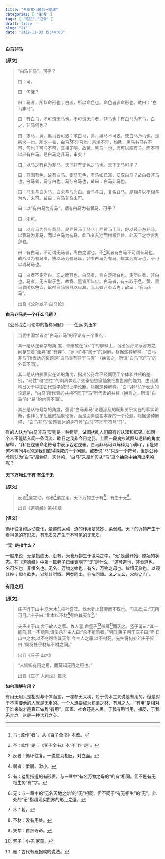 ```yaml
---
title: "先秦文化最后一堂课"
categories: [ "生活" ]
tags: [ "笔记","记录" ]
draft: false
slug: "24"
date: "2022-11-03 15:44:00"
---
```




#### 白马非马
**[原文]**

> “白马非马”，可乎？
>
> 曰：可。 	
>
> 曰：何哉？		
>
> 曰：马者，所以命形也；白者，所以命色也。命色者非命形也。故曰：“白马非马”。	
>
> 曰：有白马，不可谓无马也。不可谓无马者，非马也？有白马为有马，白之，非马何也？		
>
> 曰：求马，黄、黑马皆可致；求白马，黄、黑马不可致。使白马乃马也，是所求一也。所求一者，白马[^1]不异马也；所求不异，如黄、黑马有可有不可，何也？可与不可，其相非明。故黄、黑马一也，而可以应有马，而不可以应有白马。是白马之非马，审矣！
>
> 曰：以马之有色为非马，天下非有无色之马也。天下无马可乎？		
>
> 曰：马固有色，故有白马。使马无色，有马如已耳，安取白马？故白者非马也。白马者，马与白也；马与白马也，故曰：白马非马也。		
>
> 曰：马未与白为马，白未与马为白。合马与白，复名白马。是相与以不相与为名，未可。故曰：白马非马未可。
>
> 曰：以“有白马为有马”，谓有白马为有黄马，可乎？	
>
> 曰：未可。	
>
> 曰：以有马为异有黄马，是异黄马于马也；异黄马于马，是以黄马为非马。以黄马为非马，而以白马为有马，此飞者入池而棺椁异处，此天下之悖言乱辞也。	
>
> 曰：有白马，不可谓无马者，离白之谓也。不[^2]离者有白马不可谓有马也。故所以为有马者，独以马为有马耳，非有白马为有马。故其为有马也，不可以谓马马也。
>
> 曰：白者不定所白，忘之而可也。白马者，言白定所白也。定所白者，非白也。马者，无去取于色，故黄、黑皆所以应。白马者，有去取于色，黄、黑马皆所以色去，故唯白马独可以应耳。无去者非有去也；故曰：“白马非马”。	
>
>  出自《公孙龙子·白马论》

**白马非马是一个什么问题？**

《公孙龙白马论中的指称问题》——任远 刘玉宇

> 当代中国学者对“白马非马”的评论有三个重点：
>
> 其一是从逻辑学的角 度，侧重放在“非”字的解释上，指出公孙龙与客方之间存在着“全异”和“有异”、“等 同”与“属于”的误解。根据这种解释，“白马非马”所表达的论题是“白马类有异于马类” （换言之，所谓“白马”和“马”的外延不同）。
>
> 其二是从柏拉图实在论的角度，指出公孙龙已经阐明了个体和共相的差别，“马性”和“白性”的剥离体现了先秦思想家抽象把握世界的能力，由此建构出关于中国古代哲学的形上学论断。根据这种解释，“白马非马”所表达的论题是，“白马”所代表的共相不同于“马”所代表的共相（换言之，所谓“白马”和 “马”的内涵不同）。
>
> 其三是从符号学的角度，强调“白马非马”论题涉及的既非关乎实在的事实论断，也非关乎思维的抽象论断，而是面向语言本身的一个论题。根据这种解释， “白马非马”论题表达的是符号“白马”不同于符号“马”。

有的人认为“白马非马”实则是一种诡辩，试图扰乱人们原有的认知和框架。如同一个人不能踏入同一条河流、昨日之我非今日之我。上面一段摘抄试图从逻辑的角度解释，“非”在逻辑命名符号中表示否定逻辑，白马非马可以解释为“p非q”，p是如何不等同与q的是我们值得探究的一个问题。或者说“马”只是一个符号，但是公孙龙则认为“白马”是物质、实体的，“白马”又是如何从“马”这个抽象中抽离出来的呢？

#### 天下万物生于有   有生于无

**[原文]**

> 反者[^3]道之动，弱者[^4]道之用。天下万物生于有[^5]，有生于无[^6]。
>
> 出自《道德经》第40章

**[译文]**

循环往复的运动变化，是道的运动，道的作用是微妙、柔弱的。天下的万物产生于看得见的有形质，有形质又产生于不可见的无形质。

**“无”是指什么？**

一般来说，无是指虚无、没有，天地万物生于混沌之中，“无”是最开始、原始的状态。在《道德经》中第一篇老子已经表明了“无”是什么，“道可道也，非恒道也。名可名也，非恒名也。无名，万物之始也；有名，万物之母也。故恒无欲也，以观其眇；恒有欲也，以观其所徼。两者同出，异名同谓。玄之又玄，众眇之门”。

#### 有用之用

**[原文]**

> 庄子行于山中,见大木[^7],枝叶盛茂。伐木者止其旁而不取也。问其故,曰:“无所可用。”庄子曰:“此木以不材[^8]得终其天年[^9]。”
>
> 夫子出于山,舍于故人之家。故人喜,命竖子[^10]杀雁[^11]而烹之。竖子请曰:“其一能鸣,其一不能鸣,请奚杀?”主人曰:“杀不能鸣者。”明日,弟子问于庄子曰:“昨日山中之木,以不材得终其天年;今主人之雁,以不材死。先生将何处?”庄子笑曰:“周将处乎材与不材之间。”
>
> 出自《庄子·山木》

> “人皆知有用之用，而莫知无用之用也。”
>
> 出自《庄子·人间世》篇末

**如何理解有用？**

有用无用只是相对与个体而言，一棵参天大树，对于伐木工来说是有用的，但是对于不需要他的人就是无用的。一个人想要成为栋梁之材、有用之人，“有用”是相对于谁来说才是真正做到“有用”，国家、社会还是人民。于我有用当用，相反，于我无弃之。这是一种功利之心。



---
[^1]:马 : 原作“者”。从《百子全书》本改。
[^2]:不 : 或作“是”。《百子全书》本“不”作“是”。
[^3]:反者：循环往复。一说意为相反，对立面。
[^4]:弱者：柔弱、渺小。
[^5]:有：这里指道的有形质，与一章中“有名万物之母的”的有“相同。但不是有无相生的“有”字。
[^6]:无：与一章中的“无名天地之始”的“无”相同。但不同于“有无相生”的“无”。此处的“无”指超现实世界的形上之道。

[^7]: 木：树。
[^8]: 不材：没有用处。
[^9]: 天年：自然寿命。
[^10]: 竖子：小子,家童。
[^11]: 雁：古代有雁报晓的说法。
